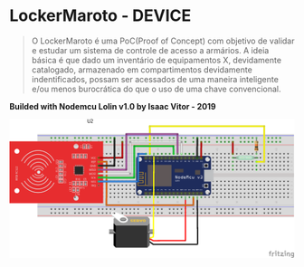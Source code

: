 # LockerMaroto - DEVICE

> O LockerMaroto é uma PoC(Proof of Concept) com objetivo de validar e estudar um sistema de controle de acesso a armários.
> A ideia básica é que dado um inventário de equipamentos X, devidamente catalogado, armazenado em compartimentos devidamente indentificados, possam ser acessados de uma maneira inteligente e/ou menos burocrática do que o uso de uma chave convencional.

**Builded with Nodemcu Lolin v1.0 by Isaac Vitor - 2019**

![LockerMaroto](https://github.com/isaacvitor/lockermaroto-device/blob/master/lockermaroto.png)
